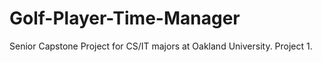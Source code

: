 # Golf-Player-Time-Manager
Senior Capstone Project for CS/IT majors at Oakland University. Project 1.
